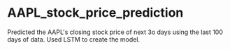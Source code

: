 # AAPL_stock_price_prediction
Predicted the AAPL's closing stock price of next 3o days using the last 100 days of data.
Used LSTM to create the model.
